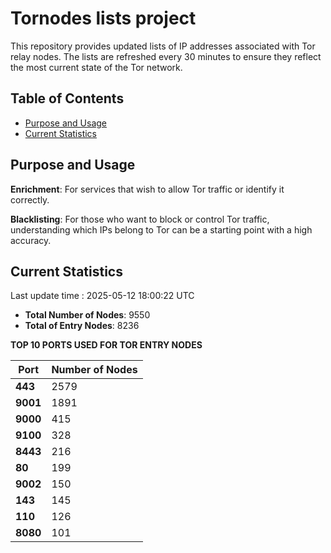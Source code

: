 # Tornodes lists project

This repository provides updated lists of IP addresses associated with Tor relay nodes. The lists are refreshed every 30 minutes to ensure they reflect the most current state of the Tor network.

## Table of Contents

- [Purpose and Usage](#purpose-and-usage)
- [Current Statistics](#current-statistics)


## Purpose and Usage

**Enrichment**: For services that wish to allow Tor traffic or identify it correctly.

**Blacklisting**: For those who want to block or control Tor traffic, understanding which IPs belong to Tor can be a starting point with a high accuracy.

## Current Statistics

Last update time : 2025-05-12 18:00:22 UTC

- **Total Number of Nodes**: 9550
- **Total of Entry Nodes**: 8236

**TOP 10 PORTS USED FOR TOR ENTRY NODES**

| **Port** | **Number of Nodes** |
|------|-----------------|
| **443**   | 2579  |
| **9001**   | 1891  |
| **9000**   | 415  |
| **9100**   | 328  |
| **8443**   | 216  |
| **80**   | 199  |
| **9002**   | 150  |
| **143**   | 145  |
| **110**   | 126  |
| **8080**   | 101  |

